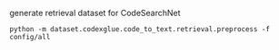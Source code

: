 generate retrieval dataset for CodeSearchNet

```shell
python -m dataset.codexglue.code_to_text.retrieval.preprocess -f config/all
```